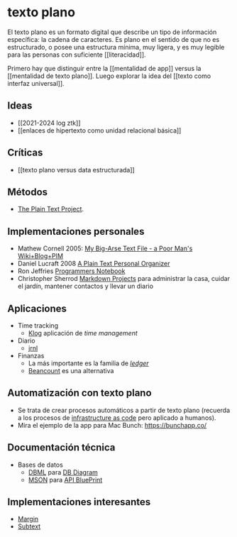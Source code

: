 # texto plano
El texto plano es un formato digital que describe un tipo de información específica: la cadena de caracteres. Es plano en el sentido de que no es estructurado, o posee una estructura mínima, muy ligera, y es muy legible para las personas con suficiente [[literacidad]].

Primero hay que distinguir entre la [[mentalidad de app]] versus la [[mentalidad de texto plano]]. Luego explorar la idea del [[texto como interfaz universal]].


## Ideas

- [[2021-2024 log ztk]]
- [[enlaces de hipertexto como unidad relacional básica]]

## Críticas

- [[texto plano versus data estructurada]]

## Métodos

- [The Plain Text Project](https://plaintextproject.online/links.html).

## Implementaciones personales

- Mathew Cornell 2005: [My Big-Arse Text File - a Poor Man's Wiki+Blog+PIM](http://www.matthewcornell.org/blog/2005/8/21/my-big-arse-text-file-a-poor-mans-wikiblogpim.html)
- Daniel Lucraft 2008 [A Plain Text Personal Organizer](https://danlucraft.com/blog/2008/04/plain-text-organizer/)
- Ron Jeffries [Programmers Notebook](http://wiki.c2.com/?ProgrammersNotebook=)
- Christopher Sherrod [Markdown Projects](https://christophersherrod.com/projects/#markdown-projects) para administrar la casa, cuidar el jardín, mantener contactos y llevar un diario

## Aplicaciones

- Time tracking
    - [Klog](https://klog.jotaen.net/) aplicación de *time management*
- Diario
    - [jrnl](https://jrnl.sh/en/stable/advanced/)
- Finanzas
    - La más importante es la familia de [*ledger*](https://hledger.org/#plain-text-accounting)
    - [Beancount](https://beancount.github.io/docs/beancount_language_syntax.html) es una alternativa

## Automatización con texto plano

- Se trata de crear procesos automáticos a partir de texto plano (recuerda a los procesos de [infrastructure as code](https://en.wikipedia.org/wiki/Infrastructure_as_code) pero aplicado a humanos).
- Mira el ejemplo de la app para Mac Bunch: https://bunchapp.co/

## Documentación técnica

- Bases de datos
    - [DBML](https://www.dbml.org/home/#dbdocs) para [DB Diagram](https://dbdiagram.io/home)
    - [MSON](https://github.com/apiaryio/mson) para [API BluePrint](https://apiblueprint.org/)

## Implementaciones interesantes

- [Margin](https://margin.love/#/)
- [Subtext](https://github.com/subconsciousnetwork/subtext)